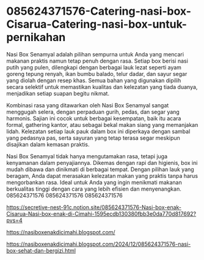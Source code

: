 # 085624371576-Catering-nasi-box-Cisarua-Catering-nasi-box-untuk-pernikahan
Nasi Box Senamyal adalah pilihan sempurna untuk Anda yang mencari makanan praktis namun tetap penuh dengan rasa. Setiap box berisi nasi putih yang pulen, dilengkapi dengan berbagai lauk lezat seperti ayam goreng tepung renyah, ikan bumbu balado, telur dadar, dan sayur segar yang diolah dengan resep khas. Semua bahan yang digunakan dipilih secara selektif untuk memastikan kualitas dan kelezatan yang tiada duanya, menjadikan setiap suapan begitu nikmat.

Kombinasi rasa yang ditawarkan oleh Nasi Box Senamyal sangat menggugah selera, dengan perpaduan gurih, pedas, dan segar yang harmonis. Sajian ini cocok untuk berbagai kesempatan, baik itu acara formal, gathering kantor, atau sebagai bekal makan siang yang memanjakan lidah. Kelezatan setiap lauk pauk dalam box ini diperkaya dengan sambal yang pedasnya pas, serta sayuran yang tetap terasa segar meskipun disajikan dalam kemasan praktis.

Nasi Box Senamyal tidak hanya mengutamakan rasa, tetapi juga kenyamanan dalam penyajiannya. Dikemas dengan rapi dan higienis, box ini mudah dibawa dan dinikmati di berbagai tempat. Dengan pilihan lauk yang beragam, Anda dapat merasakan kelezatan makan yang praktis tanpa harus mengorbankan rasa. Ideal untuk Anda yang ingin menikmati makanan berkualitas tinggi dengan cara yang lebih efisien dan menyenangkan.
085624371576
085624371576
085624371576

https://secretive-nest-91c.notion.site/085624371576-Nasi-box-enak-Cisarua-Nasi-box-enak-di-Cimahi-1595ecdb130380fbb3e0da770d817692?pvs=4


https://nasiboxenakdicimahi.blogspot.com/

https://nasiboxenakdicimahi.blogspot.com/2024/12/085624371576-nasi-box-sehat-dan-bergizi.html
